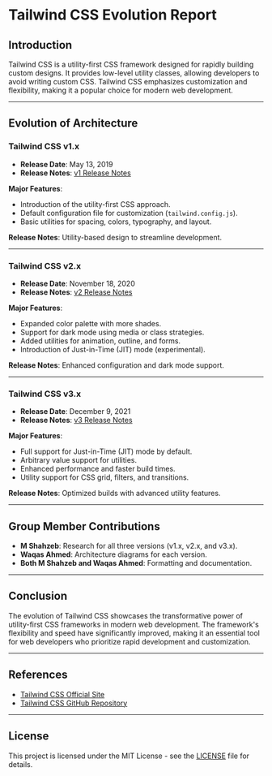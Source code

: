 # Tailwind CSS Evolution Report

## Introduction

Tailwind CSS is a utility-first CSS framework designed for rapidly building custom designs. It provides low-level utility classes, allowing developers to avoid writing custom CSS. Tailwind CSS emphasizes customization and flexibility, making it a popular choice for modern web development.

---

## Evolution of Architecture

### Tailwind CSS v1.x
- **Release Date**: May 13, 2019
- **Release Notes**: [v1 Release Notes](https://v1.tailwindcss.com/docs/release-notes)
  
**Major Features**:
- Introduction of the utility-first CSS approach.
- Default configuration file for customization (`tailwind.config.js`).
- Basic utilities for spacing, colors, typography, and layout.

**Release Notes**: Utility-based design to streamline development.

---

### Tailwind CSS v2.x
- **Release Date**: November 18, 2020
- **Release Notes**: [v2 Release Notes](https://tailwindcss.com/blog/tailwindcss-v2)

**Major Features**:
- Expanded color palette with more shades.
- Support for dark mode using media or class strategies.
- Added utilities for animation, outline, and forms.
- Introduction of Just-in-Time (JIT) mode (experimental).

**Release Notes**: Enhanced configuration and dark mode support.

---

### Tailwind CSS v3.x
- **Release Date**: December 9, 2021
- **Release Notes**: [v3 Release Notes](https://tailwindcss.com/blog/tailwindcss-v3)

**Major Features**:
- Full support for Just-in-Time (JIT) mode by default.
- Arbitrary value support for utilities.
- Enhanced performance and faster build times.
- Utility support for CSS grid, filters, and transitions.

**Release Notes**: Optimized builds with advanced utility features.

---

## Group Member Contributions

- **M Shahzeb**: Research for all three versions (v1.x, v2.x, and v3.x).
- **Waqas Ahmed**: Architecture diagrams for each version.
- **Both M Shahzeb and Waqas Ahmed**: Formatting and documentation.

---

## Conclusion

The evolution of Tailwind CSS showcases the transformative power of utility-first CSS frameworks in modern web development. The framework's flexibility and speed have significantly improved, making it an essential tool for web developers who prioritize rapid development and customization.

---

## References

- [Tailwind CSS Official Site](https://tailwindcss.com)
- [Tailwind CSS GitHub Repository](https://github.com/tailwindlabs/tailwindcss)

---

## License

This project is licensed under the MIT License - see the [LICENSE](LICENSE) file for details.
